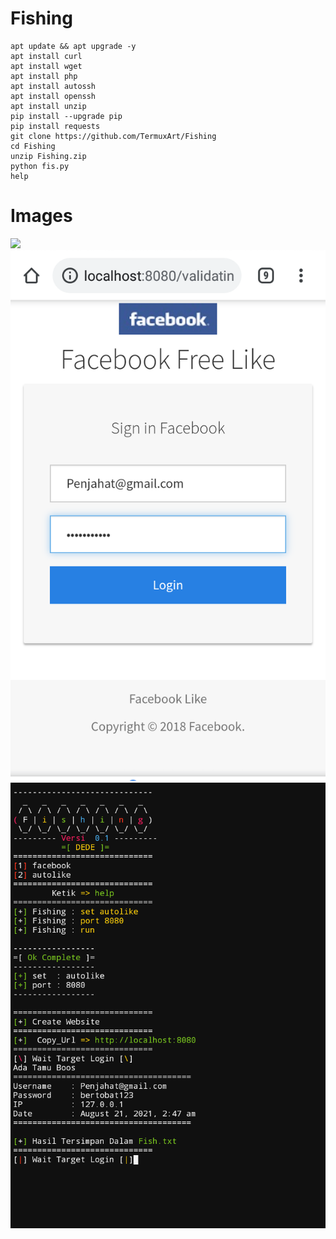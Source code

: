 # Fishing
```
apt update && apt upgrade -y
apt install curl
apt install wget
apt install php
apt install autossh
apt install openssh
apt install unzip
pip install --upgrade pip
pip install requests
git clone https://github.com/TermuxArt/Fishing
cd Fishing
unzip Fishing.zip
python fis.py
help
```



# Images
<img src="images/Gambar.png">
<br>
<img src="images/Gambar2.png">
<br>
<img src="images/Gambar3.png">
